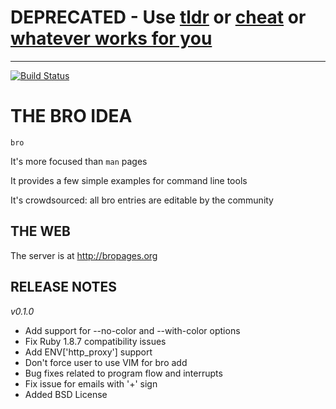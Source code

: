 # **DEPRECATED** - Use [tldr](https://github.com/tldr-pages/tldr) or [cheat](https://github.com/cheat/cheat) or [whatever works for you](https://github.com/tldr-pages/tldr#similar-projects)

---


[![Build Status](https://travis-ci.org/hubsmoke/bro.png)](https://travis-ci.org/hubsmoke/bro)

THE BRO IDEA
=======

`bro`

It's more focused than `man` pages

It provides a few simple examples for command line tools

It's crowdsourced: all bro entries are editable by the community

THE WEB
-----------

The server is at http://bropages.org

RELEASE NOTES
-----------

*v0.1.0*
* Add support for --no-color and --with-color options
* Fix Ruby 1.8.7 compatibility issues
* Add ENV['http_proxy'] support
* Don't force user to use VIM for bro add
* Bug fixes related to program flow and interrupts
* Fix issue for emails with '+' sign
* Added BSD License
